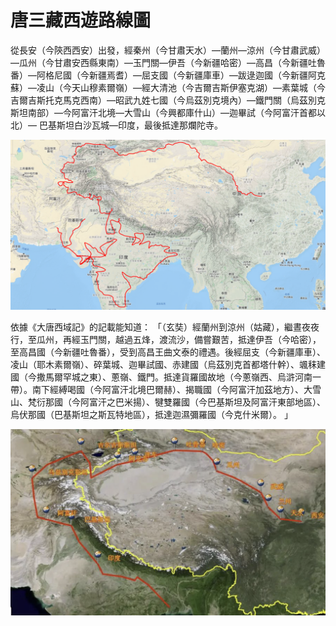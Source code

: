 唐三藏西遊路線圖
=============

從長安（今陝西西安）出發，經秦州（今甘肅天水）—蘭州—涼州（今甘肅武威）—瓜州（今甘肅安西縣東南）—玉門關—伊吾（今新疆哈密）—高昌（今新疆吐魯番）—阿格尼國（今新疆焉耆）—屈支國（今新疆庫車）—跋逯迦國（今新疆阿克蘇）—凌山（今天山穆素爾嶺）—經大清池（今吉爾吉斯伊塞克湖）—素葉城（今吉爾吉斯托克馬克西南）—昭武九姓七國（今烏茲別克境內）—鐵門關（烏茲別克斯坦南部）—今阿富汗北境—大雪山（今興都庫什山）—迦畢試（今阿富汗首都以北）— 巴基斯坦白沙瓦城—印度，最後抵達那爛陀寺。

![dt](./tszxydt3.png)



依據《大唐西域記》的記載能知道： 「（玄奘）經蘭州到涼州（姑藏），繼晝夜夜行，至瓜州，再經玉門關，越過五烽，渡流沙，備嘗艱苦，抵達伊吾（今哈密），至高昌國（今新疆吐魯番），受到高昌王曲文泰的禮遇。後經屈支（今新疆庫車）、凌山（耶木素爾嶺）、碎葉城、迦畢試國、赤建國（烏茲別克首都塔什幹）、颯秣建國（今撒馬爾罕城之東）、蔥嶺、鐵門。抵達貨羅國故地（今蔥嶺西、烏滸河南一帶）。南下經縛喝國（今阿富汗北境巴爾赫）、揭職國（今阿富汗加茲地方）、大雪山、梵衍那國（今阿富汗之巴米揚）、犍雙羅國（今巴基斯坦及阿富汗東部地區）、烏伏那國（巴基斯坦之斯瓦特地區），抵達迦濕彌羅國（今克什米爾）。 」


![dt](./tszxydt2.png)
